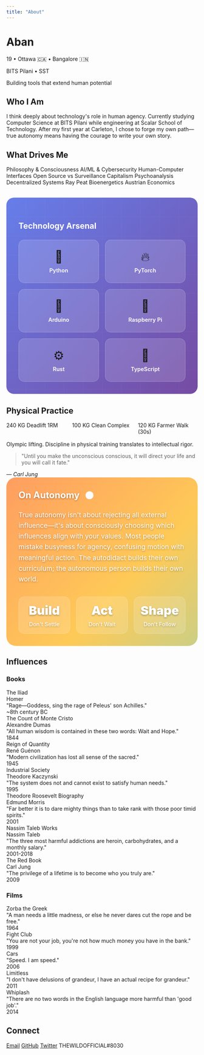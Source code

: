```yaml
---
title: "About"
---
```


<div class="about-hero">
<div class="hero-content">
<h1>Aban</h1>
<p class="location-tag">19 • Ottawa 🇨🇦 • Bangalore 🇮🇳</p>
<p class="location-tag">BITS Pilani • SST</p>
<p class="tagline">Building tools that extend human potential</p>
</div>
</div>

<div class="about-grid">

<div class="core-section">
<h2>Who I Am</h2>
<p>I think deeply about technology's role in human agency. Currently studying Computer Science at BITS Pilani while engineering at Scalar School of Technology. After my first year at Carleton, I chose to forge my own path—true autonomy means having the courage to write your own story.</p>
</div>

<div class="interests-section">
<h2>What Drives Me</h2>
<div class="interest-pills">
<span class="pill">Philosophy & Consciousness</span>
<span class="pill">AI/ML & Cybersecurity</span>
<span class="pill">Human-Computer Interfaces</span>
<span class="pill">Open Source vs Surveillance Capitalism</span>
<span class="pill">Psychoanalysis</span>
<span class="pill">Decentralized Systems</span>
<span class="pill">Ray Peat Bioenergetics</span>
<span class="pill">Austrian Economics</span>
</div>
</div>

<div class="tech-section">
<h2>Technology Arsenal</h2>
<div class="tech-grid">
<div class="tech-card" data-tech="python">
<div class="tech-icon">🐍</div>
<span class="tech-name">Python</span>
</div>
<div class="tech-card" data-tech="pytorch">
<div class="tech-icon">🔥</div>
<span class="tech-name">PyTorch</span>
</div>
<div class="tech-card" data-tech="arduino">
<div class="tech-icon">🔌</div>
<span class="tech-name">Arduino</span>
</div>
<div class="tech-card" data-tech="raspberry">
<div class="tech-icon">🍓</div>
<span class="tech-name">Raspberry Pi</span>
</div>
<div class="tech-card" data-tech="rust">
<div class="tech-icon">⚙️</div>
<span class="tech-name">Rust</span>
</div>
<div class="tech-card" data-tech="typescript">
<div class="tech-icon">📘</div>
<span class="tech-name">TypeScript</span>
</div>
</div>
</div>

<div class="physical-section">
<h2>Physical Practice</h2>
<div class="stats-grid">
<div class="stat-card">
<span class="number">240</span>
<span class="label">KG Deadlift 1RM</span>
</div>
<div class="stat-card">
<span class="number">100</span>
<span class="label">KG Clean Complex</span>
</div>
<div class="stat-card">
<span class="number">120</span>
<span class="label">KG Farmer Walk (30s)</span>
</div>
</div>
<p class="practice-note">Olympic lifting. Discipline in physical training translates to intellectual rigor.</p>
</div>

<div class="philosophy-card">
<blockquote>
"Until you make the unconscious conscious, it will direct your life and you will call it fate."
</blockquote>
<cite>— Carl Jung</cite>
</div>

<div class="agency-manifesto">
<div class="manifesto-header">
<h3>On Autonomy</h3>
<div class="energy-pulse"></div>
</div>
<div class="manifesto-content">
<p>True autonomy isn't about rejecting all external influence—it's about consciously choosing which influences align with your values. Most people mistake busyness for agency, confusing motion with meaningful action. The autodidact builds their own curriculum; the autonomous person builds their own world.</p>
<div class="agency-stats">
<div class="agency-metric">
<span class="metric-value">Build</span>
<span class="metric-label">Don't Settle</span>
</div>
<div class="agency-metric">
<span class="metric-value">Act</span>
<span class="metric-label">Don't Wait</span>
</div>
<div class="agency-metric">
<span class="metric-value">Shape</span>
<span class="metric-label">Don't Follow</span>
</div>
</div>
</div>
</div>

</div>

<div class="favorites-section">
<h2>Influences</h2>

<div class="favorites-grid">
<div class="category">
<h3>Books</h3>
<div class="items-grid">
<div class="favorite-item">
<div class="favorite-content">
<div class="favorite-title">The Iliad</div>
<div class="favorite-author">Homer</div>
<div class="favorite-quote">"Rage—Goddess, sing the rage of Peleus' son Achilles."</div>
</div>
<div class="favorite-year">~8th century BC</div>
</div>
<div class="favorite-item">
<div class="favorite-content">
<div class="favorite-title">The Count of Monte Cristo</div>
<div class="favorite-author">Alexandre Dumas</div>
<div class="favorite-quote">"All human wisdom is contained in these two words: Wait and Hope."</div>
</div>
<div class="favorite-year">1844</div>
</div>
<div class="favorite-item">
<div class="favorite-content">
<div class="favorite-title">Reign of Quantity</div>
<div class="favorite-author">René Guénon</div>
<div class="favorite-quote">"Modern civilization has lost all sense of the sacred."</div>
</div>
<div class="favorite-year">1945</div>
</div>
<div class="favorite-item">
<div class="favorite-content">
<div class="favorite-title">Industrial Society</div>
<div class="favorite-author">Theodore Kaczynski</div>
<div class="favorite-quote">"The system does not and cannot exist to satisfy human needs."</div>
</div>
<div class="favorite-year">1995</div>
</div>
<div class="favorite-item">
<div class="favorite-content">
<div class="favorite-title">Theodore Roosevelt Biography</div>
<div class="favorite-author">Edmund Morris</div>
<div class="favorite-quote">"Far better it is to dare mighty things than to take rank with those poor timid spirits."</div>
</div>
<div class="favorite-year">2001</div>
</div>
<div class="favorite-item">
<div class="favorite-content">
<div class="favorite-title">Nassim Taleb Works</div>
<div class="favorite-author">Nassim Taleb</div>
<div class="favorite-quote">"The three most harmful addictions are heroin, carbohydrates, and a monthly salary."</div>
</div>
<div class="favorite-year">2001-2018</div>
</div>
<div class="favorite-item">
<div class="favorite-content">
<div class="favorite-title">The Red Book</div>
<div class="favorite-author">Carl Jung</div>
<div class="favorite-quote">"The privilege of a lifetime is to become who you truly are."</div>
</div>
<div class="favorite-year">2009</div>
</div>
</div>
</div>

<div class="category">
<h3>Films</h3>
<div class="items-grid">
<div class="favorite-item">
<div class="favorite-content">
<div class="favorite-title">Zorba the Greek</div>
<div class="favorite-quote">"A man needs a little madness, or else he never dares cut the rope and be free."</div>
</div>
<div class="favorite-year">1964</div>
</div>
<div class="favorite-item">
<div class="favorite-content">
<div class="favorite-title">Fight Club</div>
<div class="favorite-quote">"You are not your job, you're not how much money you have in the bank."</div>
</div>
<div class="favorite-year">1999</div>
</div>
<div class="favorite-item">
<div class="favorite-content">
<div class="favorite-title">Cars</div>
<div class="favorite-quote">"Speed. I am speed."</div>
</div>
<div class="favorite-year">2006</div>
</div>
<div class="favorite-item">
<div class="favorite-content">
<div class="favorite-title">Limitless</div>
<div class="favorite-quote">"I don't have delusions of grandeur, I have an actual recipe for grandeur."</div>
</div>
<div class="favorite-year">2011</div>
</div>
<div class="favorite-item">
<div class="favorite-content">
<div class="favorite-title">Whiplash</div>
<div class="favorite-quote">"There are no two words in the English language more harmful than 'good job'."</div>
</div>
<div class="favorite-year">2014</div>
</div>
</div>
</div>

</div>

<div class="connect-section">
<h2>Connect</h2>
<div class="contact-minimal">
<a href="mailto:abanhasan@tutanota.com" class="contact-link">Email</a>
<a href="https://github.com/thewildofficial" class="contact-link">GitHub</a>
<a href="https://twitter.com/abantheseeker" class="contact-link">Twitter</a>
<span class="contact-link">THEWILDOFFICIAL#8030</span>
</div>
</div>

<style>
.tech-section {
  background: linear-gradient(135deg, #667eea 0%, #764ba2 100%);
  border-radius: 20px;
  padding: 2rem;
  margin: 2rem 0;
  position: relative;
  overflow: hidden;
}

.tech-section::before {
  content: '';
  position: absolute;
  top: 0;
  left: 0;
  right: 0;
  bottom: 0;
  background: url('data:image/svg+xml,<svg xmlns="http://www.w3.org/2000/svg" viewBox="0 0 100 100"><defs><pattern id="grid" width="10" height="10" patternUnits="userSpaceOnUse"><path d="M 10 0 L 0 0 0 10" fill="none" stroke="rgba(255,255,255,0.1)" stroke-width="0.5"/></pattern></defs><rect width="100" height="100" fill="url(%23grid)"/></svg>');
  opacity: 0.3;
}

.tech-section h2 {
  color: white;
  margin-bottom: 1.5rem;
  position: relative;
  z-index: 1;
}

.tech-grid {
  display: grid;
  grid-template-columns: repeat(auto-fit, minmax(140px, 1fr));
  gap: 1rem;
  position: relative;
  z-index: 1;
}

.tech-card {
  background: rgba(255, 255, 255, 0.15);
  backdrop-filter: blur(10px);
  border: 1px solid rgba(255, 255, 255, 0.2);
  border-radius: 15px;
  padding: 1.5rem 1rem;
  text-align: center;
  transition: all 0.3s ease;
  cursor: pointer;
  position: relative;
  overflow: hidden;
}

.tech-card::before {
  content: '';
  position: absolute;
  top: 50%;
  left: 50%;
  width: 0;
  height: 0;
  background: radial-gradient(circle, rgba(255,255,255,0.2) 0%, transparent 70%);
  border-radius: 50%;
  transform: translate(-50%, -50%);
  transition: all 0.6s ease;
}

.tech-card:hover::before {
  width: 200px;
  height: 200px;
}

.tech-card:hover {
  transform: translateY(-5px) scale(1.05);
  box-shadow: 0 10px 30px rgba(0, 0, 0, 0.3);
  background: rgba(255, 255, 255, 0.25);
}

.tech-icon {
  font-size: 2rem;
  margin-bottom: 0.5rem;
  display: block;
  animation: float 3s ease-in-out infinite;
  position: relative;
  z-index: 2;
}

.tech-name {
  color: white;
  font-weight: 600;
  font-size: 0.9rem;
  position: relative;
  z-index: 2;
}

@keyframes float {
  0%, 100% { transform: translateY(0px); }
  50% { transform: translateY(-5px); }
}

.tech-card[data-tech="python"] .tech-icon { animation-delay: 0s; }
.tech-card[data-tech="pytorch"] .tech-icon { animation-delay: 0.5s; }
.tech-card[data-tech="arduino"] .tech-icon { animation-delay: 1s; }
.tech-card[data-tech="raspberry"] .tech-icon { animation-delay: 1.5s; }
.tech-card[data-tech="rust"] .tech-icon { animation-delay: 2s; }
.tech-card[data-tech="typescript"] .tech-icon { animation-delay: 2.5s; }

.agency-manifesto {
  background: linear-gradient(135deg, #ff6b6b, #feca57, #48dbfb, #ff9ff3);
  background-size: 400% 400%;
  animation: gradientShift 8s ease infinite;
  border-radius: 25px;
  padding: 2rem;
  position: relative;
  overflow: hidden;
  color: white;
  text-shadow: 0 2px 4px rgba(0,0,0,0.3);
}

@keyframes gradientShift {
  0% { background-position: 0% 50%; }
  50% { background-position: 100% 50%; }
  100% { background-position: 0% 50%; }
}

.manifesto-header {
  display: flex;
  align-items: center;
  gap: 1rem;
  margin-bottom: 1.5rem;
}

.manifesto-header h3 {
  margin: 0;
  font-size: 1.5rem;
  font-weight: 700;
}

.energy-pulse {
  width: 20px;
  height: 20px;
  border-radius: 50%;
  background: white;
  animation: pulse 2s infinite;
  position: relative;
}

.energy-pulse::before {
  content: '';
  position: absolute;
  top: 50%;
  left: 50%;
  width: 100%;
  height: 100%;
  border-radius: 50%;
  background: white;
  transform: translate(-50%, -50%);
  animation: ripple 2s infinite;
}

@keyframes pulse {
  0%, 100% { opacity: 1; transform: scale(1); }
  50% { opacity: 0.7; transform: scale(1.2); }
}

@keyframes ripple {
  0% { transform: translate(-50%, -50%) scale(1); opacity: 1; }
  100% { transform: translate(-50%, -50%) scale(3); opacity: 0; }
}

.manifesto-content p {
  font-size: 1.1rem;
  line-height: 1.6;
  margin-bottom: 2rem;
}

.agency-stats {
  display: grid;
  grid-template-columns: repeat(3, 1fr);
  gap: 1rem;
}

.agency-metric {
  text-align: center;
  background: rgba(255, 255, 255, 0.15);
  backdrop-filter: blur(10px);
  border-radius: 15px;
  padding: 1rem;
  border: 1px solid rgba(255, 255, 255, 0.2);
  transition: transform 0.3s ease;
}

.agency-metric:hover {
  transform: scale(1.05);
}

.metric-value {
  display: block;
  font-size: 2rem;
  font-weight: 900;
  margin-bottom: 0.5rem;
}

.metric-label {
  font-size: 0.9rem;
  opacity: 0.9;
  font-weight: 500;
}

.stats-grid {
  display: grid;
  grid-template-columns: repeat(auto-fit, minmax(150px, 1fr));
  gap: 1rem;
  margin-bottom: 1rem;
}
</style>










